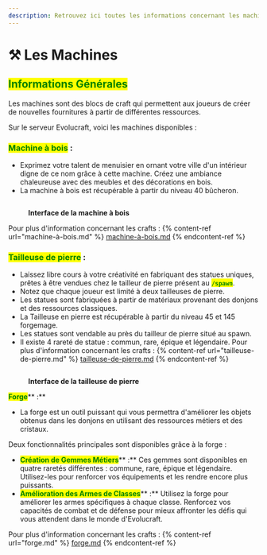```yaml
---
description: Retrouvez ici toutes les informations concernant les machines
---
```


# ⚒️ Les Machines

## <mark style="color:green;">Informations Générales</mark>

Les machines sont des blocs de craft qui permettent aux joueurs de créer de nouvelles fournitures à partir de différentes ressources.&#x20;

Sur le serveur Evolucraft, voici les machines disponibles :

### <mark style="color:green;">**Machine à bois**</mark>**&#x20;:**

* Exprimez votre talent de menuisier en ornant votre ville d'un intérieur digne de ce nom grâce à cette machine. Créez une ambiance chaleureuse avec des meubles et des décorations en bois.
* La machine à bois est récupérable à partir du niveau 40 bûcheron.
<figure><img src="../.gitbook/assets/Interface_MachineBois.png" alt=""><figcaption><p><strong>Interface de la machine à bois</strong></p></figcaption></figure>

Pour plus d'information concernant les crafts : 
{% content-ref url="machine-à-bois.md" %}
[machine-à-bois.md](machine-à-bois.md)
{% endcontent-ref %}

### <mark style="color:green;">**Tailleuse de pierre**</mark>**&#x20;:**

* Laissez libre cours à votre créativité en fabriquant des statues uniques, prêtes à être vendues chez le tailleur de pierre présent au <mark style="color:green;">**`/spawn`**</mark>.
* &#x20;Notez que chaque joueur est limité à deux tailleuses de pierre.
* Les statues sont fabriquées à partir de matériaux provenant des donjons et des ressources classiques.
* La Tailleuse en pierre est récupérable à partir du niveau 45 et 145 forgemage.
* Les statues sont vendable au près du tailleur de pierre situé au spawn. 
* Il existe 4 rareté de statue : commun, rare, épique et légendaire.
Pour plus d'information concernant les crafts : 
{% content-ref url="tailleuse-de-pierre.md" %}
[tailleuse-de-pierre.md](tailleuse-de-pierre.md)
{% endcontent-ref %}

<figure><img src="../.gitbook/assets/Interface_TailleusePierre.png" alt=""><figcaption><p><strong>Interface de la tailleuse de pierre</strong></p></figcaption></figure>

<mark style="color:green;">**Forge**</mark>** :**

* La forge est un outil puissant qui vous permettra d'améliorer les objets obtenus dans les donjons en utilisant des ressources métiers et des cristaux.&#x20;

Deux fonctionnalités principales sont disponibles grâce à la forge :

* <mark style="color:green;">**Création de Gemmes Métiers**</mark>** :** Ces gemmes sont disponibles en quatre raretés différentes : commune, rare, épique et légendaire. Utilisez-les pour renforcer vos équipements et les rendre encore plus puissants.
* <mark style="color:green;">**Amélioration des Armes de Classes**</mark>** :** Utilisez la forge pour améliorer les armes spécifiques à chaque classe. Renforcez vos capacités de combat et de défense pour mieux affronter les défis qui vous attendent dans le monde d'Evolucraft.

Pour plus d'information concernant les crafts : 
{% content-ref url="forge.md" %}
[forge.md](forge.md)
{% endcontent-ref %}